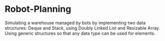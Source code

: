 # Robot-Planning
Simulating a warehouse managed by bots by implementing two data structures: Deque and Stack, using Doubly Linked List and Resizable Array. Using generic structures so that any data type can be used for elements.

